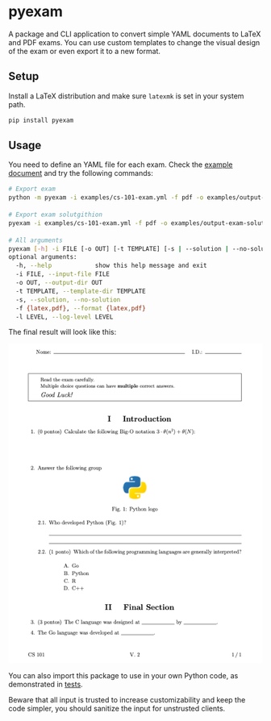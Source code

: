 # pyexam

A package and CLI application to convert simple YAML documents to LaTeX and PDF exams. You can use custom templates to change the visual design of the exam or even export it to a new format.

## Setup

Install a LaTeX distribution and make sure ```latexmk``` is set in your system path.

```sh
pip install pyexam
```

## Usage

You need to define an YAML file for each exam. Check the [example document](examples/cs-101-exam.yml) and try the following commands:

```sh
# Export exam
python -m pyexam -i examples/cs-101-exam.yml -f pdf -o examples/output-exam

# Export exam solutgithion
pyexam -i examples/cs-101-exam.yml -f pdf -o examples/output-exam-solution -s

# All arguments
pyexam [-h] -i FILE [-o OUT] [-t TEMPLATE] [-s | --solution | --no-solution] [-f {latex,pdf}] [-l LEVEL]
optional arguments:
  -h, --help            show this help message and exit
  -i FILE, --input-file FILE
  -o OUT, --output-dir OUT
  -t TEMPLATE, --template-dir TEMPLATE
  -s, --solution, --no-solution
  -f {latex,pdf}, --format {latex,pdf}
  -l LEVEL, --log-level LEVEL
```

The final result will look like this:

![exam example](examples/screenshot.png)

You can also import this package to use in your own Python code, as demonstrated in [tests](tests/).

Beware that all input is trusted to increase customizability and keep the code simpler, you should sanitize the input for unstrusted clients.
